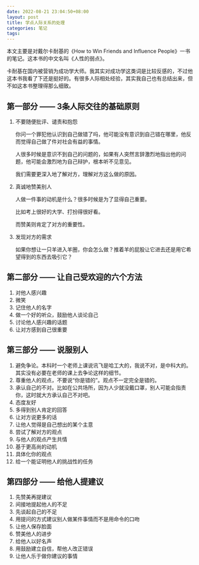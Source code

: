```yaml
---
date: 2022-08-21 23:04:50+08:00
layout: post
title: 学点人际关系的处理
categories: 笔记
tags: 
---
```


本文主要是对戴尔卡耐基的《How to Win Friends and Influence People》一书的笔记。这本书的中文名叫《人性的弱点》。

卡耐基在国内被营销为成功学大师。我其实对成功学这类词是比较反感的，不过他这本书我看了下还是挺好的。有很多人际相处经验，其实我自己也有总结出来，但不如这本书整理得那么细致。

## 第一部分 —— 3条人际交往的基础原则

1. 不要随便批评、谴责和抱怨

   你问一个罪犯他认识到自己做错了吗，他可能没有意识到自己错在哪里，他反而觉得自己做了件对社会有益的事情。

   人很多时候是意识不到自己的问题的，如果有人突然言辞激烈地指出他的问题，他可能会激烈地为自己辩护，根本听不见意见。

   我们需要更深入地了解对方，理解对方这么做的原因。

2. 真诚地赞美别人

   人做一件事的动机是什么？很多时候是为了显得自己重要。

   比如考上很好的大学、打扮得很好看。

   而赞美则肯定了对方的重要性。


3. 发现对方的需求

   如果你想让一只羊进入羊圈，你会怎么做？推着羊的屁股让它进去还是用它希望得到的东西去吸引它？


## 第二部分 —— 让自己受欢迎的六个方法

1. 对他人感兴趣
2. 微笑
3. 记住他人的名字
4. 做一个好的听众，鼓励他人谈论自己
5. 讨论他人感兴趣的话题
6. 让对方感到自己很重要

## 第三部分 —— 说服别人

1. 避免争论。本科时一个老师上课说讯飞是哈工大的，我说不对，是中科大的。其实没有必要在老师的课上去争论这样的细节。
2. 尊重他人的观点，不要说“你是错的”。观点不一定完全是错的。
3. 承认自己的不对。比如在公共场所，因为人少就没戴口罩，别人可能会指责你，这时就大方承认自己不对吧。
4. 态度友好
5. 多得到别人肯定的回答
6. 让对方说更多的话
7. 让他人觉得是自己想出的某个主意
8. 尝试了解对方的观点
9. 与他人的观点产生共情
10. 基于更高尚的动机 
11. 具体化你的观点
12. 给一个能证明他人的挑战性的任务  

## 第四部分 —— 给他人提建议


1. 先赞美再提建议
2. 间接地提起他人的不足
3. 先谈起自己的不足
4. 用提问的方式建议别人做某件事情而不是用命令的口吻
5. 让他人保存脸面
6. 赞美他人的进步
7. 给他人以好名声
8. 用鼓励建立自信，帮他人改正错误
9. 让他人乐于做你建议的事情







